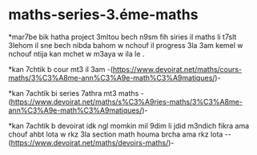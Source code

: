 # maths-series-3.éme-maths
*mar7be bik hatha project 3mltou bech n9sm fih siries il maths li t7slt 3lehom il sne bech nibda bahom w nchouf il progress 3la 3am kemel w nchouf ntija kan mchet w m3aya w ila le . 

*kan 7chtik b cour mt3 il 3am -(https://www.devoirat.net/maths/cours-maths/3%C3%A8me-ann%C3%A9e-math%C3%A9matiques/)-

*kan 7achtik bi series 7athra mt3 maths -(https://www.devoirat.net/maths/s%C3%A9ries-maths/3%C3%A8me-ann%C3%A9e-math%C3%A9matiques/)-

*kan 7achtik b devoirat idk ngl momkin mil 9dim li jdid m3ndich fikra ama chouf ahbt lota w rkz 3la section math houma brcha ama rkz lota --(https://www.devoirat.net/maths/devoirs-maths/)-
